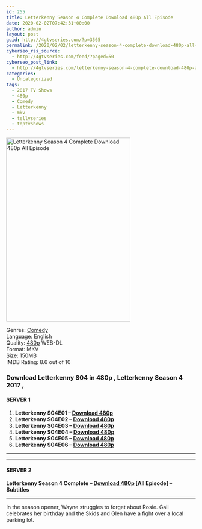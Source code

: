```yaml
---
id: 255
title: Letterkenny Season 4 Complete Download 480p All Episode
date: 2020-02-02T07:42:31+00:00
author: admin
layout: post
guid: http://4gtvseries.com/?p=3565
permalink: /2020/02/02/letterkenny-season-4-complete-download-480p-all-episode/
cyberseo_rss_source:
  - http://4gtvseries.com/feed/?paged=50
cyberseo_post_link:
  - http://4gtvseries.com/letterkenny-season-4-complete-download-480p-all-episode/
categories:
  - Uncategorized
tags:
  - 2017 TV Shows
  - 480p
  - Comedy
  - Letterkenny
  - mkv
  - tellyseries
  - toptvshows
---
```

<img loading="lazy" class="aligncenter" src="https://3.bp.blogspot.com/--saK82I4PYQ/XjZ9FlDk63I/AAAAAAAAAY4/WA47lB4UeDETrcomDDxc4wBDAQUZhErWQCK4BGAYYCw/s1600/Letterkenny%2BSeason%2B4.jpg" alt="Letterkenny Season 4 Complete Download 480p All Episode" width="330" height="488" />

Genres: <a href="http://4gtvseries.com/tag/comedy/" data-wpel-link="internal">Comedy</a>  
Language: English  
Quality:&nbsp;<a href="http://4gtvseries.com/tag/480p/" data-wpel-link="internal">480p</a> WEB-DL  
Format: MKV  
Size: 150MB  
IMDB Rating: 8.6 out of 10

### **Download Letterkenny S04 in 480p , Letterkenny Season 4 2017 ,&nbsp;**

#### <span><strong>SERVER 1</strong></span>

  1. **Letterkenny S04E01 – <a href="http://slink.dl480p.xyz/lc6yZ" data-wpel-link="external" target="_blank" rel="nofollow external noopener noreferrer" class="wpel-icon-left"><i class="wpel-icon fa fa-download" aria-hidden="true"></i>Download 480p</a>**
  2. **Letterkenny S04E02 – <a href="http://slink.dl480p.xyz/owGVlM" data-wpel-link="external" target="_blank" rel="nofollow external noopener noreferrer" class="wpel-icon-left"><i class="wpel-icon fa fa-download" aria-hidden="true"></i>Download 480p</a>**
  3. **Letterkenny S04E03 – <a href="http://slink.dl480p.xyz/FKDmiPV" data-wpel-link="external" target="_blank" rel="nofollow external noopener noreferrer" class="wpel-icon-left"><i class="wpel-icon fa fa-download" aria-hidden="true"></i>Download 480p</a>**
  4. **Letterkenny S04E04 – <a href="http://slink.dl480p.xyz/0h56q" data-wpel-link="external" target="_blank" rel="nofollow external noopener noreferrer" class="wpel-icon-left"><i class="wpel-icon fa fa-download" aria-hidden="true"></i>Download 480p</a>**
  5. **Letterkenny S04E05 – <a href="http://slink.dl480p.xyz/fUIhzs3c" data-wpel-link="external" target="_blank" rel="nofollow external noopener noreferrer" class="wpel-icon-left"><i class="wpel-icon fa fa-download" aria-hidden="true"></i>Download 480p</a>**
  6. **Letterkenny S04E06 – <a href="http://slink.dl480p.xyz/AhRXt" data-wpel-link="external" target="_blank" rel="nofollow external noopener noreferrer" class="wpel-icon-left"><i class="wpel-icon fa fa-download" aria-hidden="true"></i>Download 480p</a>**

* * *

* * *

#### <span><strong>SERVER 2</strong></span>

**Letterkenny Season 4 Complete – <a href="http://dl480p.xyz/3993/" data-wpel-link="external" target="_blank" rel="nofollow external noopener noreferrer" class="wpel-icon-left"><i class="wpel-icon fa fa-download" aria-hidden="true"></i>Download 480p</a> [All Episode] – Subtitles**

* * *

In the season opener, Wayne struggles to forget about Rosie. Gail celebrates her birthday and the Skids and Glen have a fight over a local parking lot.

<div align="center">
</div>